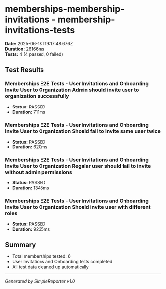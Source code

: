 # memberships-membership-invitations - membership-invitations-tests

**Date:** 2025-06-18T19:17:48.676Z  
**Duration:** 26166ms  
**Tests:** 4 (4 passed, 0 failed)

## Test Results


### Memberships E2E Tests - User Invitations and Onboarding Invite User to Organization Admin should invite user to organization successfully
- **Status:** PASSED
- **Duration:** 711ms



### Memberships E2E Tests - User Invitations and Onboarding Invite User to Organization Should fail to invite same user twice
- **Status:** PASSED
- **Duration:** 620ms



### Memberships E2E Tests - User Invitations and Onboarding Invite User to Organization Regular user should fail to invite without admin permissions
- **Status:** PASSED
- **Duration:** 1345ms



### Memberships E2E Tests - User Invitations and Onboarding Invite User to Organization Should invite user with different roles
- **Status:** PASSED
- **Duration:** 9235ms



## Summary

- Total memberships tested: 6
- User Invitations and Onboarding tests completed
- All test data cleaned up automatically

---
*Generated by SimpleReporter v1.0*
